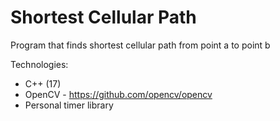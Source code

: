 # Shortest Cellular Path
Program that finds shortest cellular path from point a to point b

Technologies:
  - C++ (17) 
  - OpenCV - https://github.com/opencv/opencv
  - Personal timer library
